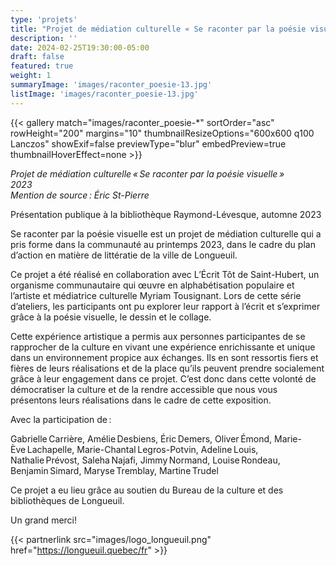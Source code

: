```yaml
---
type: 'projets'
title: "Projet de médiation culturelle « Se raconter par la poésie visuelle »  "
description: ''
date: 2024-02-25T19:30:00-05:00
draft: false
featured: true
weight: 1
summaryImage: 'images/raconter_poesie-13.jpg'
listImage: 'images/raconter_poesie-13.jpg'
---
```

{{< gallery match="images/raconter_poesie-*" sortOrder="asc" rowHeight="200" margins="10" thumbnailResizeOptions="600x600 q100 Lanczos" showExif=false previewType="blur" embedPreview=true thumbnailHoverEffect=none >}}

_Projet de médiation culturelle « Se raconter par la poésie visuelle »  
2023  
Mention de source : Éric St-Pierre_

Présentation publique à la bibliothèque Raymond-Lévesque, automne 2023 

Se raconter par la poésie visuelle est un projet de médiation culturelle qui a pris forme dans la communauté au printemps 2023, dans le cadre du plan d’action en matière de littératie de la ville de Longueuil. 

Ce projet a été réalisé en collaboration avec L’Écrit Tôt de Saint-Hubert, un organisme communautaire qui œuvre en alphabétisation populaire et l’artiste et médiatrice culturelle Myriam Tousignant. Lors de cette série d’ateliers, les participants ont pu explorer leur rapport à l’écrit et s’exprimer grâce à la poésie visuelle, le dessin et le collage.  

Cette expérience artistique a permis aux personnes participantes de se rapprocher de la culture en vivant une expérience enrichissante et unique dans un environnement propice aux échanges. Ils en sont ressortis fiers et fières de leurs réalisations et de la place qu’ils peuvent prendre socialement grâce à leur engagement dans ce projet. C’est donc dans cette volonté de démocratiser la culture et de la rendre accessible que nous vous présentons leurs réalisations dans le cadre de cette exposition.  

Avec la participation de : 

Gabrielle Carrière, Amélie Desbiens, Éric Demers, Oliver Émond, Marie-Ève Lachapelle, Marie-Chantal Legros-Potvin, Adeline Louis, Nathalie Prévost, Saleha Najafi, Jimmy Normand, Louise Rondeau, Benjamin Simard, Maryse Tremblay, Martine Trudel  

Ce projet a eu lieu grâce au soutien du Bureau de la culture et des bibliothèques de Longueuil. 

Un grand merci! 

{{< partnerlink src="images/logo_longueuil.png" href="https://longueuil.quebec/fr" >}}
